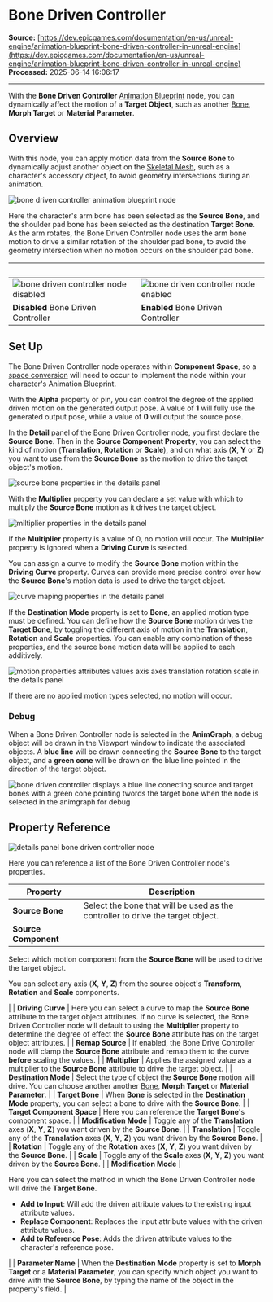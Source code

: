 # Bone Driven Controller

**Source:** [https://dev.epicgames.com/documentation/en-us/unreal-engine/animation-blueprint-bone-driven-controller-in-unreal-engine](https://dev.epicgames.com/documentation/en-us/unreal-engine/animation-blueprint-bone-driven-controller-in-unreal-engine)  
**Processed:** 2025-06-14 16:06:17

---

With the **Bone Driven Controller** [Animation Blueprint](/documentation/en-us/unreal-engine/animation-blueprints-in-unreal-engine) node, you can dynamically affect the motion of a **Target Object**, such as another [Bone](/documentation/en-us/unreal-engine/skeletons-in-unreal-engine), **Morph Target** or **Material Parameter**.

## Overview

With this node, you can apply motion data from the **Source Bone** to dynamically adjust another object on the [Skeletal Mesh](/documentation/en-us/unreal-engine/skeletal-mesh-assets-in-unreal-engine), such as a character's accessory object, to avoid geometry intersections during an animation.

![bone driven controller animation blueprint node](https://d1iv7db44yhgxn.cloudfront.net/documentation/images/a1f6d7cd-0b5d-49b8-add0-379e75484c8d/bonedrivencontroller.png)

Here the character's arm bone has been selected as the **Source Bone**, and the shoulder pad bone has been selected as the destination **Target Bone**. As the arm rotates, the Bone Driven Controller node uses the arm bone motion to drive a similar rotation of the shoulder pad bone, to avoid the geometry intersection when no motion occurs on the shoulder pad bone.

|   |   |
| --- | --- |
| ![bone driven controller node disabled](https://d1iv7db44yhgxn.cloudfront.net/documentation/images/f9211b5c-299e-4e62-b995-52f59319c915/orcdemooff.gif) | ![bone driven controller node enabled](https://d1iv7db44yhgxn.cloudfront.net/documentation/images/e6e6b3ff-bc2e-4974-b6d5-4d0626a2bc5e/orcdemoon.gif) |
| **Disabled** Bone Driven Controller | **Enabled** Bone Driven Controller |

## Set Up

The Bone Driven Controller node operates within **Component Space**, so a [space conversion](/documentation/en-us/unreal-engine/animation-blueprint-component-space-conversion-in-unreal-engine) will need to occur to implement the node within your character's Animation Blueprint.

With the **Alpha** property or pin, you can control the degree of the applied driven motion on the generated output pose. A value of **1** will fully use the generated output pose, while a value of **0** will output the source pose.

In the **Detail** panel of the Bone Driven Controller node, you first declare the **Source Bone**. Then in the **Source Component Property**, you can select the kind of motion (**Translation**, **Rotation** or **Scale**), and on what axis (**X**, **Y** or **Z**) you want to use from the **Source Bone** as the motion to drive the target object's motion.

![source bone properties in the details panel](https://d1iv7db44yhgxn.cloudfront.net/documentation/images/8201e07e-d272-4e3a-b81a-54201744d954/sourcebone.png)

With the **Multiplier** property you can declare a set value with which to multiply the **Source Bone** motion as it drives the target object.

![miltiplier properties in the details panel](https://d1iv7db44yhgxn.cloudfront.net/documentation/images/8f32e584-344d-40aa-9ee4-d3c85773c6d3/multi.png)

If the **Multiplier** property is a value of 0, no motion will occur. The **Multiplier** property is ignored when a **Driving Curve** is selected.

You can assign a curve to modify the **Source Bone** motion within the **Driving Curve** property. Curves can provide more precise control over how the **Source Bone**'s motion data is used to drive the target object.

![curve maping properties in the details panel](https://d1iv7db44yhgxn.cloudfront.net/documentation/images/682c16cc-3005-4303-8557-41aa6c331fb3/curve.png)

If the **Destination Mode** property is set to **Bone**, an applied motion type must be defined. You can define how the **Source Bone** motion drives the **Target Bone**, by toggling the different axis of motion in the **Translation**, **Rotation** and **Scale** properties. You can enable any combination of these properties, and the source bone motion data will be applied to each additively.

![motion properties attributes values axis axes translation rotation scale in the details panel](https://d1iv7db44yhgxn.cloudfront.net/documentation/images/73bf6c22-17cd-4a99-a74a-03a40d187d21/matrix.png)

If there are no applied motion types selected, no motion will occur.

### Debug

When a Bone Driven Controller node is selected in the **AnimGraph**, a debug object will be drawn in the Viewport window to indicate the associated objects. A **blue line** will be drawn connecting the **Source Bone** to the target object, and a **green cone** will be drawn on the blue line pointed in the direction of the target object.

![bone driven controller displays a blue line conecting source and target bones with a green cone pointing twords the target bone when the node is selected in the animgraph for debug](https://d1iv7db44yhgxn.cloudfront.net/documentation/images/736cbde2-edbf-48aa-a25d-b0d99a673917/debug.png)

## Property Reference

![details panel bone driven controller node](https://d1iv7db44yhgxn.cloudfront.net/documentation/images/9ce433ba-ac5a-4e36-b4c2-d60a8bfb2280/details.png)

Here you can reference a list of the Bone Driven Controller node's properties.

| Property | Description |
| --- | --- |
| **Source Bone** | Select the bone that will be used as the controller to drive the target object. |
| **Source Component** | 
Select which motion component from the **Source Bone** will be used to drive the target object.

You can select any axis (**X**, **Y**, **Z**) from the source object's **Transform**, **Rotation** and **Scale** components.



 |
| **Driving Curve** | Here you can select a curve to map the **Source Bone** attribute to the target object attributes. If no curve is selected, the Bone Driven Controller node will default to using the **Multiplier** property to determine the degree of effect the **Source Bone** attribute has on the target object attributes. |
| **Remap Source** | If enabled, the Bone Drive Controller node will clamp the **Source Bone** attribute and remap them to the curve **before** scaling the values. |
| **Multiplier** | Applies the assigned value as a multiplier to the **Source Bone** attribute to drive the target object. |
| **Destination Mode** | Select the type of object the **Source Bone** motion will drive. You can choose another another [Bone](/documentation/en-us/unreal-engine/skeletons-in-unreal-engine), **Morph Target** or **Material Parameter**. |
| **Target Bone** | When **Bone** is selected in the **Destination Mode** property, you can select a bone to drive with the **Source Bone**. |
| **Target Component Space** | Here you can reference the **Target Bone**'s component space. |
| **Modification Mode** | Toggle any of the **Translation** axes (**X**, **Y**, **Z**) you want driven by the **Source Bone**. |
| **Translation** | Toggle any of the **Translation** axes (**X**, **Y**, **Z**) you want driven by the **Source Bone**. |
| **Rotation** | Toggle any of the **Rotation** axes (**X**, **Y**, **Z**) you want driven by the **Source Bone**. |
| **Scale** | Toggle any of the **Scale** axes (**X**, **Y**, **Z**) you want driven by the **Source Bone**. |
| **Modification Mode** | 

Here you can select the method in which the Bone Driven Controller node will drive the **Target Bone**.

-   **Add to Input**: Will add the driven attribute values to the existing input attribute values.
-   **Replace Component**: Replaces the input attribute values with the driven attribute values.
-   **Add to Reference Pose**: Adds the driven attribute values to the character's reference pose.



 |
| **Parameter Name** | When the **Destination Mode** property is set to **Morph Target** or a **Material Parameter**, you can specify which object you want to drive with the **Source Bone**, by typing the name of the object in the property's field. |